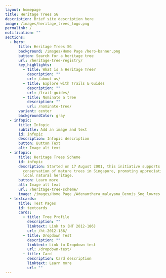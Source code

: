 ```yaml
---
layout: homepage
title: Heritage Trees SG
description: Brief site description here
image: /images/heritage_trees_logo.png
permalink: /
notification: ""
sections:
  - hero:
      title: Heritage Trees SG
      background: /images/Home Page /hero-banner.png
      button: Search for a heritage tree
      url: /heritage-tree-registry/
      key_highlights:
        - title: What is a Heritage Tree?
          description: ""
          url: /about-us/
        - title: Explore with Trails & Guides
          description: ""
          url: /trail-guides/
        - title: Nominate a tree
          description: ""
          url: /nominate-tree/
      variant: center
      backgroundColor: gray
  - infopic:
      title: Infopic
      subtitle: Add an image and text
      id: infopic
      description: Infopic description
      button: Button Text
      alt: Image alt text
  - infopic:
      title: Heritage Trees Scheme
      id: infopic
      description: Started on 17 August 2001, this initiative supports the
        conservation of mature trees in Singapore, promoting appreciation of our
        local natural heritage.
      button: Learn more
      alt: Image alt text
      url: /heritage-tree-scheme/
      image: /images/Home Page /Adenanthera_malayana_Dennis_Sng_lowres.jpg
  - textcards:
      title: Test Pages
      id: textcards
      cards:
        - title: Tree Profile
          description: ""
          linktext: Link to (HT 2012-186)
          url: /ht-2012-186/
        - title: Dropdown Test
          description: ""
          linktext: Link to Dropdown test
          url: /dropdown-test/
        - title: Card
          description: Card description
          linktext: Learn more
          url: ""
---
```

